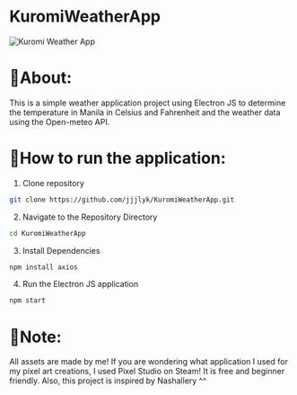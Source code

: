 # KuromiWeatherApp
![Kuromi Weather App](https://github.com/user-attachments/assets/f661ec2a-62f0-4340-9f95-6cb8168f9fb5)
# 📌About:
This is a simple weather application project using Electron JS to determine the temperature in Manila in Celsius and Fahrenheit and the weather data using the Open-meteo API.

# 🔧How to run the application:
1. Clone repository
```bash
git clone https://github.com/jjjlyk/KuromiWeatherApp.git
```

2. Navigate to the Repository Directory
```bash
cd KuromiWeatherApp
```

3. Install Dependencies
```bash
npm install axios
```

4. Run the Electron JS application
```bash
npm start
```
# 📃Note:
All assets are made by me! If you are wondering what application I used for my pixel art creations, I used Pixel Studio on Steam! It is free and beginner friendly. Also, this project is inspired by Nashallery ^^
